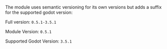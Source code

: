 The module uses semantic versioning for its own versions but adds a suffix for the supported godot version:

Full version: `0.5.1-3.5.1`

Module Version: `0.5.1`

Supported Godot Version: `3.5.1`
